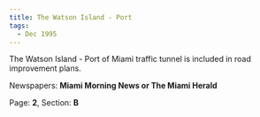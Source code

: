 ```yaml
---  
title: The Watson Island - Port  
tags:  
  - Dec 1995  
---  
```

  
The Watson Island - Port of Miami traffic tunnel is included in road improvement plans.  
  
Newspapers: **Miami Morning News or The Miami Herald**  
  
Page: **2**, Section: **B** 
